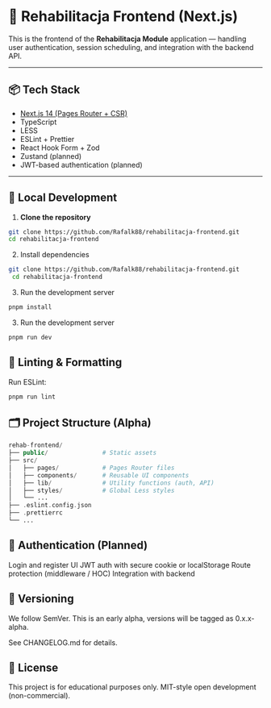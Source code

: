 # 🧠 Rehabilitacja Frontend (Next.js)

This is the frontend of the **Rehabilitacja Module** application — handling user authentication, session scheduling, and integration with the backend API.

---

## 📦 Tech Stack

- [Next.js 14 (Pages Router + CSR)](https://nextjs.org/)
- TypeScript
- LESS
- ESLint + Prettier
- React Hook Form + Zod
- Zustand (planned)
- JWT-based authentication (planned)

---

## 🚀 Local Development

1. **Clone the repository**

```bash
git clone https://github.com/Rafalk88/rehabilitacja-frontend.git
cd rehabilitacja-frontend
```

2. Install dependencies

```bash
git clone https://github.com/Rafalk88/rehabilitacja-frontend.git
 cd rehabilitacja-frontend
```

3. Run the development server

```bash
pnpm install
```

3. Run the development server

```bash
pnpm run dev
```

## 🧪 Linting & Formatting

Run ESLint:

```bash
pnpm run lint
```

## 🗂️ Project Structure (Alpha)

```php
rehab-frontend/
├── public/               # Static assets
├── src/
│   ├── pages/            # Pages Router files
│   ├── components/       # Reusable UI components
│   ├── lib/              # Utility functions (auth, API)
│   ├── styles/           # Global Less styles
│   └── ...
├── .eslint.config.json
├── .prettierrc
└── ...
```

## 🔐 Authentication (Planned)

Login and register UI
JWT auth with secure cookie or localStorage
Route protection (middleware / HOC)
Integration with backend

## 🧾 Versioning

We follow SemVer.
This is an early alpha, versions will be tagged as 0.x.x-alpha.

See CHANGELOG.md for details.

## 📄 License

This project is for educational purposes only.
MIT-style open development (non-commercial).
